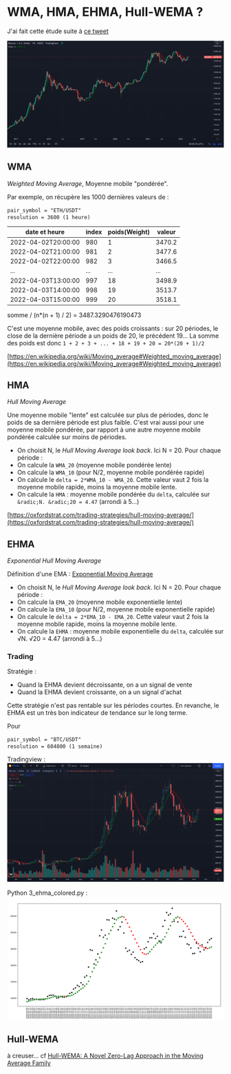 # WMA, HMA, EHMA, Hull-WEMA ?

J'ai fait cette étude suite à [ce tweet](https://twitter.com/PrfDude/status/1510050235611062277)

![tweet_EHMA](./doc/tweet.jpg?raw=true)

## WMA

_Weighted Moving Average_, Moyenne mobile "pondérée".

Par exemple, on récupère les 1000 dernières valeurs de :
```
pair_symbol = "ETH/USDT"
resolution = 3600 (1 heure)
```
|date et heure|index|poids(Weight)|valeur|
|-------------------|-----|-------------|------|
|2022-04-02T20:00:00|980|1|3470.2|
|2022-04-02T21:00:00|981|2|3477.6|
|2022-04-02T22:00:00|982|3|3466.5|
|...|...|...|...|
|2022-04-03T13:00:00|997|18|3498.9|
|2022-04-03T14:00:00|998|19|3513.7|
|2022-04-03T15:00:00|999|20|3518.1|
somme / (n*(n + 1) / 2) = 3487.3290476190473

C'est une moyenne mobile, avec des poids croissants : sur 20 périodes, le close de la dernière période a un poids de 20, le précédent 19...
 La somme des poids est donc `1 + 2 + 3 + ... + 18 + 19 + 20 = 20*(20 + 1)/2`

[https://en.wikipedia.org/wiki/Moving_average#Weighted_moving_average](https://en.wikipedia.org/wiki/Moving_average#Weighted_moving_average)

## HMA

_Hull Moving Average_

Une moyenne mobile "lente" est calculée sur plus de périodes, donc le poids de sa dernière période est plus faible.
 C'est vrai aussi pour une moyenne mobile pondérée, par rapport à une autre moyenne mobile pondérée calculée sur moins de périodes.

* On choisit N, le _Hull Moving Average look back_. Ici N = 20.
Pour chaque période :
* On calcule la `WMA_20` (moyenne mobile pondérée lente)
* On calcule la `WMA_10` (pour N/2, moyenne mobile pondérée rapide)
* On calcule le `delta = 2*WMA_10 - WMA_20`. Cette valeur vaut 2 fois la moyenne mobile rapide, moins la moyenne mobile lente.
* On calcule la `HMA` : moyenne mobile pondérée du `delta`, calculée sur `&radic;N. &radic;20 = 4.47` (arrondi à 5...)

[https://oxfordstrat.com/trading-strategies/hull-moving-average/](https://oxfordstrat.com/trading-strategies/hull-moving-average/)

## EHMA

_Exponential Hull Moving Average_

Définition d'une EMA : [Exponential Moving Average](https://en.wikipedia.org/wiki/Moving_average#Exponential_moving_average)

* On choisit N, le _Hull Moving Average look back_. Ici N = 20.
Pour chaque période :
* On calcule la `EMA_20` (moyenne mobile exponentielle lente)
* On calcule la `EMA_10` (pour N/2, moyenne mobile exponentielle rapide)
* On calcule le `delta = 2*EMA_10 - EMA_20`. Cette valeur vaut 2 fois la moyenne mobile rapide, moins la moyenne mobile lente.
* On calcule la `EHMA` : moyenne mobile exponentielle du `delta`, calculée sur &radic;N. &radic;20 = 4.47 (arrondi à 5...)

### Trading

Stratégie : 
* Quand la EHMA devient décroissante, on a un signal de vente
* Quand la EHMA devient croissante, on a un signal d'achat

Cette stratégie n'est pas rentable sur les périodes courtes. En revanche, le EHMA est un très bon indicateur de tendance sur le long terme.

Pour 
```
pair_symbol = "BTC/USDT"
resolution = 604800 (1 semaine)
```

Tradingview :
![tradingview](./doc/tradingview_btcusd_1w_ehma.PNG?raw=true)

Python 3_ehma_colored.py :
![python](./doc/python_btcusd_1w_ehma.PNG?raw=true)

## Hull-WEMA

à creuser... cf [Hull-WEMA: A Novel Zero-Lag Approach in the Moving Average Family](./doc/IJMDMPaperRG.pdf)
